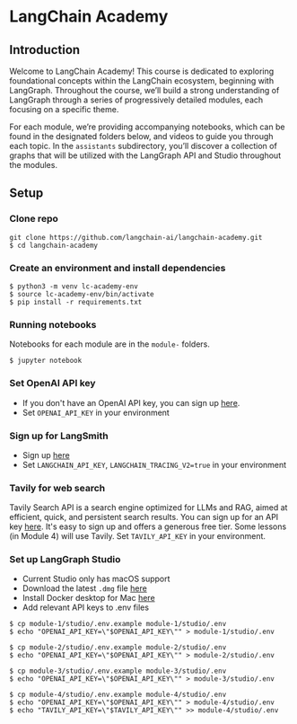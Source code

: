 # LangChain Academy 

## Introduction

Welcome to LangChain Academy! This course is dedicated to exploring foundational concepts within the LangChain ecosystem, beginning with LangGraph. Throughout the course, we’ll build a strong understanding of LangGraph through a series of progressively detailed modules, each focusing on a specific theme. 

For each module, we’re providing accompanying notebooks, which can be found in the designated folders below, and videos to guide you through each topic. In the `assistants` subdirectory, you’ll discover a collection of graphs that will be utilized with the LangGraph API and Studio throughout the modules.

## Setup

### Clone repo
```
git clone https://github.com/langchain-ai/langchain-academy.git
$ cd langchain-academy
```

### Create an environment and install dependencies  
```
$ python3 -m venv lc-academy-env
$ source lc-academy-env/bin/activate
$ pip install -r requirements.txt
```

### Running notebooks
Notebooks for each module are in the `module-` folders.
```
$ jupyter notebook
```

### Set OpenAI API key
* If you don't have an OpenAI API key, you can sign up [here](https://openai.com/index/openai-api/).
*  Set `OPENAI_API_KEY` in your environment 

### Sign up for LangSmith

* Sign up [here](https://docs.smith.langchain.com/) 
*  Set `LANGCHAIN_API_KEY`, `LANGCHAIN_TRACING_V2=true` in your environment 

### Tavily for web search

Tavily Search API is a search engine optimized for LLMs and RAG, aimed at efficient, quick, and persistent search results. You can sign up for an API key [here](https://tavily.com/). It's easy to sign up and offers a generous free tier. Some lessons (in Module 4) will use Tavily. Set `TAVILY_API_KEY` in your environment.

### Set up LangGraph Studio

* Current Studio only has macOS support
* Download the latest `.dmg` file [here](https://github.com/langchain-ai/langgraph-studio?tab=readme-ov-file#download)
* Install Docker desktop for Mac [here](https://docs.docker.com/engine/install/)
* Add relevant API keys to .env files 
```
$ cp module-1/studio/.env.example module-1/studio/.env
$ echo "OPENAI_API_KEY=\"$OPENAI_API_KEY\"" > module-1/studio/.env

$ cp module-2/studio/.env.example module-2/studio/.env
$ echo "OPENAI_API_KEY=\"$OPENAI_API_KEY\"" > module-2/studio/.env

$ cp module-3/studio/.env.example module-3/studio/.env
$ echo "OPENAI_API_KEY=\"$OPENAI_API_KEY\"" > module-3/studio/.env

$ cp module-4/studio/.env.example module-4/studio/.env
$ echo "OPENAI_API_KEY=\"$OPENAI_API_KEY\"" > module-4/studio/.env
$ echo "TAVILY_API_KEY=\"$TAVILY_API_KEY\"" >> module-4/studio/.env
```